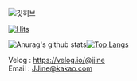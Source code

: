 ![깃허브](https://user-images.githubusercontent.com/51090557/99497303-10a6fd80-29b9-11eb-9bfa-de895ffc5b13.png)<br/>

[![Hits](https://hits.seeyoufarm.com/api/count/incr/badge.svg?url=https%3A%2F%2Fgithub.com%2FJJine&count_bg=%2379C83D&title_bg=%23555555&title=hits&edge_flat=false)](https://hits.seeyoufarm.com)



![Anurag's github stats](https://github-readme-stats.vercel.app/api?username=jjine&show_icons=true&theme=buefy)[![Top Langs](https://github-readme-stats.vercel.app/api/top-langs/?username=jjine)](https://github.com/anuraghazra/github-readme-stats)

Velog : https://velog.io/@jjine 
<br>
Email : JJine@kakao.com 
